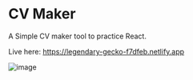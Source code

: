 # CV Maker

A Simple CV maker tool to practice React.

Live here: https://legendary-gecko-f7dfeb.netlify.app

![image](https://github.com/Suk0shi/CV-Maker/assets/144342852/10f38559-6696-4f85-85b9-dbe57b148c01)
